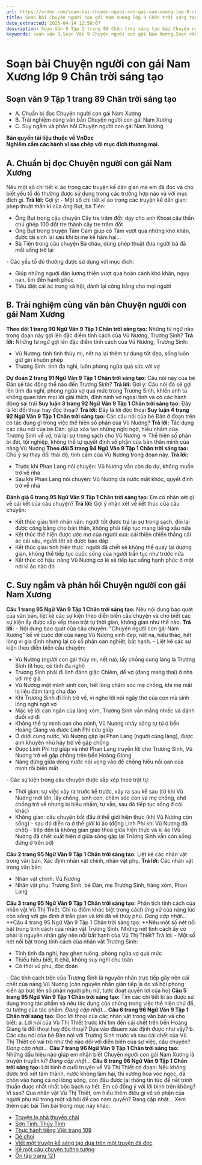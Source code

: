 ```yaml
---
url: https://vndoc.com/soan-bai-chuyen-nguoi-con-gai-nam-xuong-lop-9-chan-troi-sang-tao-321905
title: Soạn bài Chuyện người con gái Nam Xương lớp 9 Chân trời sáng tạo - VnDoc.com
date_extracted: 2025-04-14 12:58:07
description: Soạn Văn 9 Tập 1 trang 89 Chân trời sáng tạo bài Chuyện người con gái Nam Xương gồm phần trả lời chi tiết, đầy đủ, bám sát các câu hỏi, yêu cầu trong SGK (chỉ có trên VnDoc). Mời các bạn tham khảo.
keywords: soạn văn 9,Soạn Văn 9 Chuyện người con gái Nam Xương,Soạn văn 9 Tập 1 trang 89 Chân trời sáng tạo,Chuyện người con gái Nam Xương lớp 9 Chân trời sáng tạo,Chuyện người con gái Nam Xương trang 89 lớp 9,Soạn Văn 9 Chuyện người con gái Nam Xương Chân trời sáng tạo,văn 9,ngữ văn 9,soạn văn 9 chân trời sáng tạo,soạn văn 9 tập 1,giải văn 9,soạn ngữ văn 9,giải ngữ văn 9,giải sgk ngữ văn 9
---
```


# Soạn bài Chuyện người con gái Nam Xương lớp 9 Chân trời sáng tạo
## **Soạn văn 9 Tập 1 trang 89 Chân trời sáng tạo**
  * A. Chuẩn bị đọc Chuyện người con gái Nam Xương
  * B. Trải nghiệm cùng văn bản Chuyện người con gái Nam Xương
  * C. Suy ngẫm và phản hồi Chuyện người con gái Nam Xương

**Bản quyền tài liệu thuộc về VnDoc**  
**Nghiêm cấm các hành vi sao chép với mục đích thương mại.**
## **A. Chuẩn bị đọc Chuyện người con gái Nam Xương**
Nêu một số chi tiết kì ảo trong các truyện kể dân gian mà em đã đọc và cho biết yếu tố đó thường được sử dụng trong các trường hợp nào và với mục đích gì.
**Trả lời:**
Gợi ý:
\- Một số chi tiết kì ảo trong các truyện kể dân gian: phép thuật thần kì của ông Bụt, bà Tiên:
  * Ông Bụt trong câu chuyện Cây tre trăm đốt: dạy cho anh Khoai câu thần chú ghép 100 đốt tre thành cây tre trăm đốt
  * Ông Bụt trong truyện Tấm Cám giúp cô Tấm vượt qua những khó khăn, được tái sinh lại sau khi bị mẹ kế hãm hại...
  * Bà Tiên trong câu chuyện Bà cháu, dùng phép thuật đưa người bà đã mất sống trở lại

\- Các yếu tố đó thường được sử dụng với mục đích:
  * Giúp những người dân lương thiện vượt qua hoàn cảnh khó khăn, nguy nan, tìm đến hạnh phúc
  * Tiêu diệt cái ác trong xã hội, dành lại công bằng cho mọi người

## **B. Trải nghiệm cùng văn bản Chuyện người con gái Nam Xương**
**Theo dõi 1 trang 90 Ngữ Văn 9 Tập 1 Chân trời sáng tạo:** Những từ ngữ nào trong đoạn này gợi lên đặc điểm tính cách của Vũ Nương, Trương Sinh?
**Trả lời:**
Những từ ngữ gợi lên đặc điểm tính cách của Vũ Nương, Trương Sinh:
  * Vũ Nương: tính tình thùy mị, nết na lại thêm tư dung tốt đẹp, sống luôn giữ gìn khuôn phép
  * Trương Sinh: tính đa nghi, luôn phòng ngừa quá sức với vợ

**Dự đoán 2 trang 91 Ngữ Văn 9 Tập 1 Chân trời sáng tạo:** Câu nói này của bé Đản sẽ tác động thế nào đến Trương Sinh?
**Trả lời:**
Gợi ý:
Câu nói đó sẽ gợi lên tính đa nghi, phòng ngừa vợ quá mức trong Trương Sinh, khiến anh ta không quan tâm mọi lời giải thích, đinh ninh vợ ngoại tình và có các hành động sai trái
**Suy luận 3 trang 92 Ngữ Văn 9 Tập 1 Chân trời sáng tạo:** Đây là lời đối thoại hay độc thoại?
**Trả lời:**
Đây là lời độc thoại
**Suy luận 4 trang 92 Ngữ Văn 9 Tập 1 Chân trời sáng tạo:** Các câu nói của bé Đản ở đoạn trên có tác dụng gì trong việc thể hiện số phận của Vũ Nương?
**Trả lời:**
Tác dụng các câu nói của bé Đản: giúp xóa tan những nghi ngờ, hiểu nhầm của Trương Sinh về vợ, trả lại sự trong sạch cho Vũ Nương
→ Thể hiện số phận bi đát, tội nghiệp, không thể tự quyết định số phận của bản thân mình của nàng Vũ Nương
**Theo dõi 5 trang 94 Ngữ Văn 9 Tập 1 Chân trời sáng tạo:** Chú ý sự thay đổi thái độ, tình cảm của Vũ Nương trong đoạn này.
**Trả lời:**
  * Trước khi Phan Lang nói chuyện: Vũ Nương vẫn còn do dự, không muốn trở về nhà
  * Sau khi Phan Lang nói chuyện: Vũ Nương ứa nước mắt khóc, quyết định trở về nhà

**Đánh giá 6 trang 95 Ngữ Văn 9 Tập 1 Chân trời sáng tạo:** Em có nhận xét gì về cái kết của câu chuyện?
**Trả lời:**
Gợi ý nhận xét về kết thúc của câu chuyện:
  * Kết thúc giàu tính nhân văn: người tốt được trả lại sự trong sạch, đòi lại được công bằng cho bản thân, không phải tiếp tục mang tiếng xấu nữa
  * Kết thúc thể hiện được ước mơ của người xưa: cái thiện chiến thắng cái ác cái xấu, người tốt sẽ được báo đáp
  * Kết thúc giàu tính hiện thực: người đã chết sẽ không thể quay lại dương gian, không thể tiếp tục cuộc sống của người trần tục như trước nữa
  * Kết thúc có hậu: nàng Vũ Nương có lẽ sẽ tiếp tục sống hạnh phúc ở một nơi kì ảo nào đó

## **C. Suy ngẫm và phản hồi Chuyện người con gái Nam Xương**
**Câu 1 trang 95 Ngữ Văn 9 Tập 1 Chân trời sáng tạo:** Nêu nội dung bao quát của văn bản, liệt kê các sự kiện theo diễn biến câu chuyện và cho biết các sự kiện ấy được sắp xếp theo trật tự thời gian, không gian như thế nào.
**Trả lời:**
\- Nội dung bao quát của câu chuyện: "Chuyện người con gái Nam Xương" kể về cuộc đời của nàng Vũ Nương xinh đẹp, nết na, hiếu thảo, hết lòng vì gia đình nhưng lại có số phận oan nghiệt, bất hạnh.
\- Liệt kê các sự kiện theo diễn biến câu chuyện:
  * Vũ Nương \(người con gái thùy mị, nết na\), lấy chồng cùng làng là Trương Sinh \(ít học, có tính đa nghi\)
  * Trương Sinh phải đi lính đánh giặc Chiêm, để vợ \(đang mang thai\) ở nhà với mẹ già
  * Vũ Nương một mình sinh con, hết lòng chăm sóc mẹ chồng, khi mẹ mất lo liệu đám tang chu đáo
  * Khi Trương Sinh đi lính trở về, vì nghe lời nói ngây thơ của con mà sinh lòng nghi ngờ vợ
  * Mặc kệ lời can ngăn của làng xóm, Trương Sinh vẫn mắng nhiếc và đánh đuổi vợ đi
  * Không thể tự minh oan cho mình, Vũ Nương nhảy sông tự tử ở bến Hoàng Giang và được Linh Phi cứu giúp
  * Ở dưới cung nước, Vũ Nương gặp lại Phan Lang \(người cùng làng\), được anh khuyên nhủ hãy trở về gặp chồng
  * Được Linh Phi trợ giúp và nhờ Phan Lang truyền lời cho Trương Sinh, Vũ Nương trở về gặp chồng trên bến Hoàng Giang
  * Nàng đứng giữa dòng nước nói vọng vào để chồng hiểu nỗi oan của mình rồi biến mất

\- Các sự kiện trong câu chuyện được sắp xếp theo trật tự:
  * Thời gian: sự việc xảy ra trước kể trước, xảy ra sau kể sau \(từ khi Vũ Nương mới lớn, lấy chồng, sinh con, chăm sóc con và mẹ chồng, chờ chồng trở về nhưng bị hiểu nhầm, tự vẫn, sau đó tiếp tục sống ở cõi khác\)
  * Không gian: câu chuyện bắt đầu ở thế giới hiện thực \(khi Vũ Nương còn sống\) - sau đó diễn ra ở thế giới kì ảo \(động Linh Phi khi Vũ Nương đã chết\) - tiếp đến là không gian giao thoa giữa hiện thực và kì ảo \(Vũ Nương đã chết xuất hiện ở giữa sông gặp lại Trương Sinh vẫn còn sống đứng ở trên bờ\)

**Câu 2 trang 95 Ngữ Văn 9 Tập 1 Chân trời sáng tạo:** Liệt kê các nhân vật trong văn bản. Xác định nhân vật chính, nhân vật phụ.
**Trả lời:**
Các nhân vật trong văn bản:
  * Nhân vật chính: Vũ Nương
  * Nhân vật phụ: Trương Sinh, bé Đản, mẹ Trương Sinh, hàng xóm, Phan Lang

**Câu 3 trang 95 Ngữ Văn 9 Tập 1 Chân trời sáng tạo:** Phân tích tính cách của nhân vật Vũ Thị Thiết. Chỉ ra điểm khác biệt trong cách ứng xử của nàng lúc còn sống với gia đình ở trần gian và khi đã về thủy phủ.
_Đang cập nhật..._
**Câu 4 trang 95 Ngữ Văn 9 Tập 1 Chân trời sáng tạo: **Nêu một số nét nổi bật trong tính cách của nhân vật Trương Sinh. Những nét tính cách ấy có phải là nguyên nhân gây nên nỗi bất hạnh của Vũ Thị Thiết?
Trả lời:
\- Một số nét nổi bật trong tính cách của nhân vật Trương Sinh:
  * Tính tình đa nghi, hay ghen tuông, phòng ngừa vợ quá mức
  * Thiếu hiểu biết, ít chữ, không suy nghĩ chu toàn
  * Có thói vũ phu, độc đoán

\- Các tính cách trên của Trương Sinh là nguyên nhân trực tiếp gây nên cái chết của nàng Vũ Nương \(còn nguyên nhân gián tiếp là do xã hội phong kiến áp bức lên số phận người phụ nữ, tước đoạt quyền lợi của họ\)
**Câu 5 trang 95 Ngữ Văn 9 Tập 1 Chân trời sáng tạo:** Tìm các chi tiết kì ảo được sử dụng trong tác phẩm và nêu tác dụng của chúng trong việc thể hiện chủ để, tư tưởng của tác phẩm.
_Đang cập nhật..._
**Câu 6 trang 96 Ngữ Văn 9 Tập 1 Chân trời sáng tạo:** Đọc lời thoại của các nhân vật trong văn bản và cho biết:
a. Lời nói của Vũ Thị Thiết trước khi tìm đến cái chết trên bến Hoàng Giang là đối thoại hay độc thoại? Dựa vào đâuem xác định được như vậy?
b. Các câu nói của bé Đản nói với Trường Sinh trước và sau cái chết của Vũ Thị Thiết có vai trò như thế nào đối với diễn biến của sự việc, câu chuyện?
_Đang cập nhật..._
**Câu 7 trang 96 Ngữ Văn 9 Tập 1 Chân trời sáng tạo:** Những dấu hiệu nào giúp em nhận biết Chuyện người con gái Nam Xương là truyện truyền kì?
_Đang cập nhật..._
**Câu 8 trang 96 Ngữ Văn 9 Tập 1 Chân trời sáng tạo:** Lời bình ở cuối truyện về Vũ Thị Thiết có đoạn: Nếu không được trời xét tâm thành, nước không làm hại, thì xương hoa vóc ngọc, đã chôn vào họng cá nơi lòng sông, còn đâu được lại thông tin tức để nết trinh thuần được nhất nhất bộc bạch ra hết. Em có đồng ý với lời bình trên không? Vì sao? Qua nhân vật Vũ Thị Thiết, em hiểu thêm điều gì về số phận của người phụ nữ trong một xã hội đề cao nam quyền?
Đang cập nhật...
Xem thêm các bài Tìm bài trong mục này khác:
  * [Truyện lạ nhà thuyền chài](</soan-bai-truyen-la-nha-thuyen-chai-lop-9-chan-troi-sang-tao-321943>)
  * [Sơn Tinh, Thủy Tinh](</soan-bai-son-tinh-thuy-tinh-lop-9-chan-troi-sang-tao-321953>)
  * [Thực hành tiếng Việt trang 109](</soan-bai-thuc-hanh-tieng-viet-trang-109-lop-9-tap-1-chan-troi-sang-tao-321957>)
  * [Dế chọi](</soan-bai-de-choi-lop-9-chan-troi-sang-tao-321962>)
  * [Viết một truyện kể sáng tạo dựa trên một truyện đã đọc](</soan-bai-viet-mot-truyen-ke-sang-tao-dua-tren-mot-truyen-da-doc-lop-9-chan-troi-sang-tao-321967>)
  * [Kể một câu chuyện tưởng tượng](</soan-bai-ke-mot-cau-chuyen-tuong-tuong-lop-9-chan-troi-sang-tao-321968>)
  * [Ôn tập trang 121](</soan-bai-on-tap-trang-121-lop-9-tap-1-chan-troi-sang-tao-321973>)


